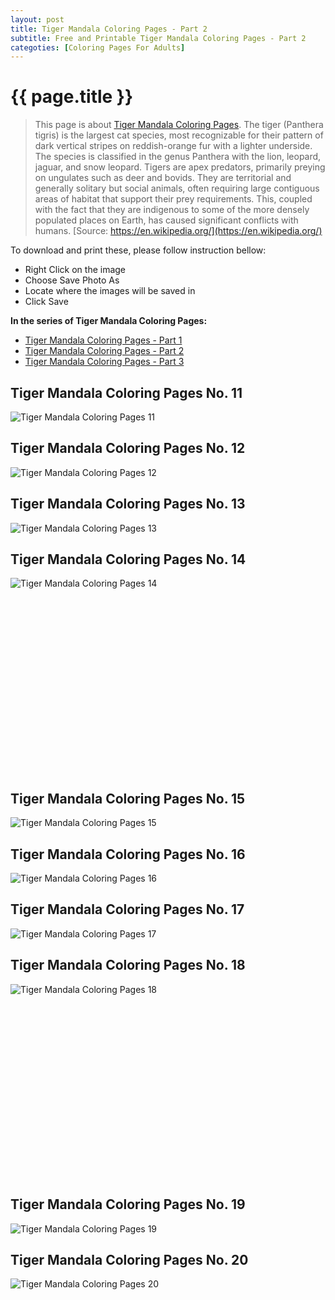 ```yaml
---
layout: post
title: Tiger Mandala Coloring Pages - Part 2
subtitle: Free and Printable Tiger Mandala Coloring Pages - Part 2
categoties: [Coloring Pages For Adults]
---
```

{{ page.title }}
================
> This page is about [Tiger Mandala Coloring Pages](https://freecoloringpages.github.io/). The tiger (Panthera tigris) is the largest cat species, most recognizable for their pattern of dark vertical stripes on reddish-orange fur with a lighter underside. The species is classified in the genus Panthera with the lion, leopard, jaguar, and snow leopard. Tigers are apex predators, primarily preying on ungulates such as deer and bovids. They are territorial and generally solitary but social animals, often requiring large contiguous areas of habitat that support their prey requirements. This, coupled with the fact that they are indigenous to some of the more densely populated places on Earth, has caused significant conflicts with humans. [Source: https://en.wikipedia.org/](https://en.wikipedia.org/)

To download and print these, please follow instruction bellow:
* Right Click on the image 
* Choose Save Photo As 
* Locate where the images will be saved in 
* Click Save

**In the series of Tiger Mandala Coloring Pages:**

* [Tiger Mandala Coloring Pages - Part 1](https://freecoloringpages.github.io/2017/11/28/Tiger-Mandala-Coloring-Pages-part-1.html)
* [Tiger Mandala Coloring Pages - Part 2](https://freecoloringpages.github.io/2017/11/28/Tiger-Mandala-Coloring-Pages-part-2.html)
* [Tiger Mandala Coloring Pages - Part 3](https://freecoloringpages.github.io/2017/11/28/Tiger-Mandala-Coloring-Pages-part-3.html)

## Tiger Mandala Coloring Pages No. 11
![Tiger Mandala Coloring Pages 11](https://freecoloringpages.github.io/img1/Tiger-Mandala-Coloring-Pages%20(11).jpg "Tiger Mandala Coloring Pages 11")

## Tiger Mandala Coloring Pages No. 12
![Tiger Mandala Coloring Pages 12](https://freecoloringpages.github.io/img1/Tiger-Mandala-Coloring-Pages%20(12).jpg "Tiger Mandala Coloring Pages 12")

## Tiger Mandala Coloring Pages No. 13
![Tiger Mandala Coloring Pages 13](https://freecoloringpages.github.io/img1/Tiger-Mandala-Coloring-Pages%20(13).jpg "Tiger Mandala Coloring Pages 13")

## Tiger Mandala Coloring Pages No. 14
![Tiger Mandala Coloring Pages 14](https://freecoloringpages.github.io/img1/Tiger-Mandala-Coloring-Pages%20(14).jpg "Tiger Mandala Coloring Pages 14")

<script async src="//pagead2.googlesyndication.com/pagead/js/adsbygoogle.js"></script><!-- Texxtonly --><ins class="adsbygoogle" style="display:inline-block;width:336px;height:280px" data-ad-client="ca-pub-6753140515841889" data-ad-slot="3207852233"></ins><script>(adsbygoogle = window.adsbygoogle || []).push({}); </script>

## Tiger Mandala Coloring Pages No. 15
![Tiger Mandala Coloring Pages 15](https://freecoloringpages.github.io/img1/Tiger-Mandala-Coloring-Pages%20(15).jpg "Tiger Mandala Coloring Pages 15")

## Tiger Mandala Coloring Pages No. 16
![Tiger Mandala Coloring Pages 16](https://freecoloringpages.github.io/img1/Tiger-Mandala-Coloring-Pages%20(16).jpg "Tiger Mandala Coloring Pages 16")

## Tiger Mandala Coloring Pages No. 17
![Tiger Mandala Coloring Pages 17](https://freecoloringpages.github.io/img1/Tiger-Mandala-Coloring-Pages%20(17).jpg "Tiger Mandala Coloring Pages 17")

## Tiger Mandala Coloring Pages No. 18
![Tiger Mandala Coloring Pages 18](https://freecoloringpages.github.io/img1/Tiger-Mandala-Coloring-Pages%20(18).jpg "Tiger Mandala Coloring Pages 18")

<script async src="//pagead2.googlesyndication.com/pagead/js/adsbygoogle.js"></script><!-- Texxtonly --><ins class="adsbygoogle" style="display:inline-block;width:336px;height:280px" data-ad-client="ca-pub-6753140515841889" data-ad-slot="3207852233"></ins><script>(adsbygoogle = window.adsbygoogle || []).push({}); </script>

## Tiger Mandala Coloring Pages No. 19
![Tiger Mandala Coloring Pages 19](https://freecoloringpages.github.io/img1/Tiger-Mandala-Coloring-Pages%20(19).jpg "Tiger Mandala Coloring Pages 19")

## Tiger Mandala Coloring Pages No. 20
![Tiger Mandala Coloring Pages 20](https://freecoloringpages.github.io/img1/Tiger-Mandala-Coloring-Pages%20(20).jpg "Tiger Mandala Coloring Pages 20")

